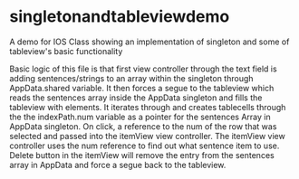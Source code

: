 # singletonandtableviewdemo
A demo for IOS Class showing an implementation of singleton and some of tableview's basic functionality


Basic logic of this file is that first view controller through the text field is adding sentences/strings to an array
within the singleton through AppData.shared variable. It then forces a segue to the tableview which reads the sentences array
inside the AppData singleton and fills the tableview with elements. It iterates through and creates tablecells through 
the the indexPath.num variable as a pointer for the sentences Array in AppData singleton. On click, a reference to the num
of the row that was selected and passed into the itemView view controller. The itemView view controller uses the num reference
to find out what sentence item to use. Delete button in the itemView will remove the entry from the sentences array in AppData
and force a segue back to the tableview.
